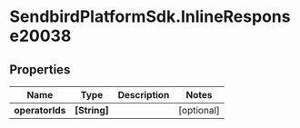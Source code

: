 # SendbirdPlatformSdk.InlineResponse20038

## Properties

Name | Type | Description | Notes
------------ | ------------- | ------------- | -------------
**operatorIds** | **[String]** |  | [optional] 


